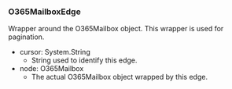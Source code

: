 ### O365MailboxEdge
Wrapper around the O365Mailbox object. This wrapper is used for pagination.

- cursor: System.String
  - String used to identify this edge.
- node: O365Mailbox
  - The actual O365Mailbox object wrapped by this edge.
